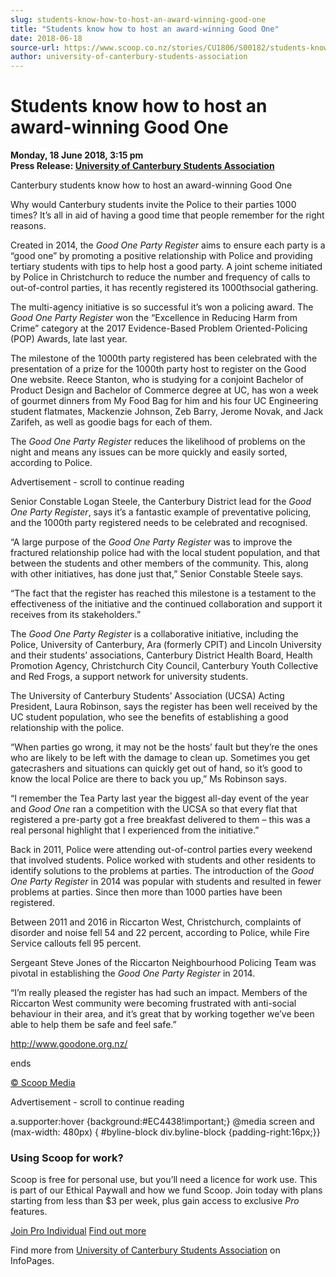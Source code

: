 ```yaml
---
slug: students-know-how-to-host-an-award-winning-good-one
title: "Students know how to host an award-winning Good One"
date: 2018-06-18
source-url: https://www.scoop.co.nz/stories/CU1806/S00182/students-know-how-to-host-an-award-winning-good-one.htm
author: university-of-canterbury-students-association
---
```

Students know how to host an award-winning Good One
===================================================

**Monday, 18 June 2018, 3:15 pm**  
**Press Release: [University of Canterbury Students Association](https://info.scoop.co.nz/University_of_Canterbury_Students_Association)**

Canterbury students know how to host an award-winning Good One

Why would Canterbury students invite the Police to their parties 1000 times? It’s all in aid of having a good time that people remember for the right reasons.

Created in 2014, the _Good One Party Register_ aims to ensure each party is a “good one” by promoting a positive relationship with Police and providing tertiary students with tips to help host a good party. A joint scheme initiated by Police in Christchurch to reduce the number and frequency of calls to out-of-control parties, it has recently registered its 1000thsocial gathering.

The multi-agency initiative is so successful it’s won a policing award. The _Good One Party Register_ won the “Excellence in Reducing Harm from Crime” category at the 2017 Evidence-Based Problem Oriented-Policing (POP) Awards, late last year.

The milestone of the 1000th party registered has been celebrated with the presentation of a prize for the 1000th party host to register on the Good One website. Reece Stanton, who is studying for a conjoint Bachelor of Product Design and Bachelor of Commerce degree at UC, has won a week of gourmet dinners from My Food Bag for him and his four UC Engineering student flatmates, Mackenzie Johnson, Zeb Barry, Jerome Novak, and Jack Zarifeh, as well as goodie bags for each of them.

The _Good One Party Register_ reduces the likelihood of problems on the night and means any issues can be more quickly and easily sorted, according to Police.

Advertisement - scroll to continue reading





Senior Constable Logan Steele, the Canterbury District lead for the _Good One Party Register_, says it’s a fantastic example of preventative policing, and the 1000th party registered needs to be celebrated and recognised.

“A large purpose of the _Good One Party Register_ was to improve the fractured relationship police had with the local student population, and that between the students and other members of the community. This, along with other initiatives, has done just that,” Senior Constable Steele says.

“The fact that the register has reached this milestone is a testament to the effectiveness of the initiative and the continued collaboration and support it receives from its stakeholders.”

The _Good One Party Register_ is a collaborative initiative, including the Police, University of Canterbury, Ara (formerly CPIT) and Lincoln University and their students’ associations, Canterbury District Health Board, Health Promotion Agency, Christchurch City Council, Canterbury Youth Collective and Red Frogs, a support network for university students.

The University of Canterbury Students’ Association (UCSA) Acting President, Laura Robinson, says the register has been well received by the UC student population, who see the benefits of establishing a good relationship with the police.

“When parties go wrong, it may not be the hosts’ fault but they’re the ones who are likely to be left with the damage to clean up. Sometimes you get gatecrashers and situations can quickly get out of hand, so it’s good to know the local Police are there to back you up,” Ms Robinson says.

“I remember the Tea Party last year the biggest all-day event of the year and _Good One_ ran a competition with the UCSA so that every flat that registered a pre-party got a free breakfast delivered to them – this was a real personal highlight that I experienced from the initiative.”

Back in 2011, Police were attending out-of-control parties every weekend that involved students. Police worked with students and other residents to identify solutions to the problems at parties. The introduction of the _Good One Party Register_ in 2014 was popular with students and resulted in fewer problems at parties. Since then more than 1000 parties have been registered.

Between 2011 and 2016 in Riccarton West, Christchurch, complaints of disorder and noise fell 54 and 22 percent, according to Police, while Fire Service callouts fell 95 percent.

Sergeant Steve Jones of the Riccarton Neighbourhood Policing Team was pivotal in establishing the _Good One Party Register_ in 2014.

“I’m really pleased the register has had such an impact. Members of the Riccarton West community were becoming frustrated with anti-social behaviour in their area, and it’s great that by working together we’ve been able to help them be safe and feel safe.”

http://www.goodone.org.nz/

  
ends

[© Scoop Media](http://www.scoop.co.nz/about/terms.html)  

Advertisement - scroll to continue reading



a.supporter:hover {background:#EC4438!important;} @media screen and (max-width: 480px) { #byline-block div.byline-block {padding-right:16px;}}

### Using Scoop for work?

Scoop is free for personal use, but you’ll need a licence for work use. This is part of our Ethical Paywall and how we fund Scoop. Join today with plans starting from less than $3 per week, plus gain access to exclusive _Pro_ features.  
  
[Join Pro Individual](https://pro.scoop.co.nz/Individual/?from=ProIn24) [Find out more](https://pro.scoop.co.nz/using-scoop-for-work/?from=ProIn24)

Find more from [University of Canterbury Students Association](https://info.scoop.co.nz/University_of_Canterbury_Students_Association) on InfoPages.